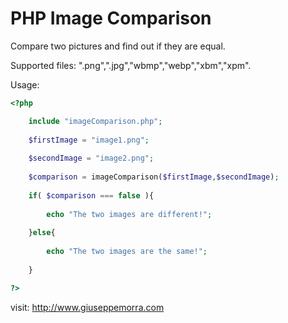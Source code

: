 # PHP Image Comparison
Compare two pictures and find out if they are equal.

Supported files: ".png",".jpg","wbmp","webp","xbm","xpm".

Usage:
```php
<?php

    include "imageComparison.php";
    
    $firstImage = "image1.png";
    
    $secondImage = "image2.png";
    
    $comparison = imageComparison($firstImage,$secondImage);
    
    if( $comparison === false ){
    
        echo "The two images are different!";
        
    }else{
    
        echo "The two images are the same!";
        
    }

?>
```
visit: http://www.giuseppemorra.com

